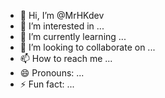 - 👋 Hi, I’m @MrHKdev
- 👀 I’m interested in ...
- 🌱 I’m currently learning ...
- 💞️ I’m looking to collaborate on ...
- 📫 How to reach me ...
- 😄 Pronouns: ...
- ⚡ Fun fact: ...

<!---
MrHKdev/MrHKdev is a ✨ special ✨ repository because its `README.md` (this file) appears on your GitHub profile.
You can click the Preview link to take a look at your changes.
--->
